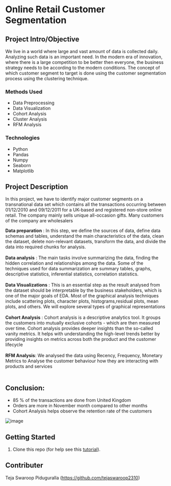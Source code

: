 # Online Retail Customer Segmentation 

## Project Intro/Objective
We live in a world where large and vast amount of data is collected daily. Analyzing such data is an important need. In the modern era of innovation, where there is a large competition to be better then everyone, the business strategy needs to be according to the modern conditions. The concept of which customer segment to target is done using the customer segmentation process using the clustering technique. 


### Methods Used
* Data Preprocessing
* Data Visualization
* Cohort Analysis
* Cluster Analysis
* RFM Analysis


### Technologies
* Python
* Pandas
* Numpy
* Seaborn
* Matplotlib


## Project Description
In this project, we have to identify major customer segments on a transnational data set which contains all the transactions occurring between 01/12/2010 and 09/12/2011 for a UK-based and registered non-store online retail. The company mainly sells unique all-occasion gifts. Many customers of the company are wholesalers


__Data preparation__ : In this step, we define the sources of data, define data schemas and tables, understand the main characteristics of the data, clean the dataset, delete non-relevant datasets, transform the data, and divide the data into required chunks for analysis.<br> <br>
__Data analysis__ :  The main tasks involve summarizing the data, finding the hidden correlation and relationships among the data. Some of the techniques used for data summarization are summary tables, graphs, descriptive statistics, inferential statistics, correlation statistics.<br> <br>
__Data Visualizations__ : This is  an essential step as the result analysed from the dataset should be interpretable by the business stakeholders, which is one of the major goals of EDA. Most of the graphical analysis techniques include scattering plots, character plots, histograms,residual plots, mean plots, and others. We will explore several types of graphical representations <br> <br>
__Cohort Analysis__ : Cohort analysis is a descriptive analytics tool. It groups the customers into mutually exclusive cohorts - which are then measured over time. Cohort analysis provides deeper insights than the so-called vanity metrics. It helps with understanding the high-level trends better by providing insights on metrics across both the product and the customer lifecycle<br> <br>
__RFM Analysis__: We analysed the data using Recency, Frequency, Monetary Metrics to Analyse the customer behaviour how they are interacting with products and services <br> <br>

## Conclusion:
-	85 % of the transactions are done from United Kingdom
-	Orders are more in November month compared to other months
-	Cohort Analysis helps observe the retention rate of the customers

![image](https://user-images.githubusercontent.com/77975029/148668596-596494f8-d0bf-4bd3-88e0-91ab4f456c06.png)


## Getting Started

1. Clone this repo (for help see this [tutorial](https://help.github.com/articles/cloning-a-repository/)).







## Contributer

Teja Swaroop Piduguralla (https://github.com/tejaswaroop2310)
